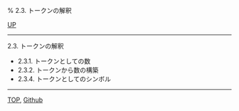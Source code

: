 % 2.3. トークンの解釈

[UP](2.html)  

---

2.3. トークンの解釈

- 2.3.1. トークンとしての数
- 2.3.2. トークンから数の構築
- 2.3.4. トークンとしてのシンボル

---
[TOP](index.html),  [Github](https://github.com/nptcl/npt-japanese)

